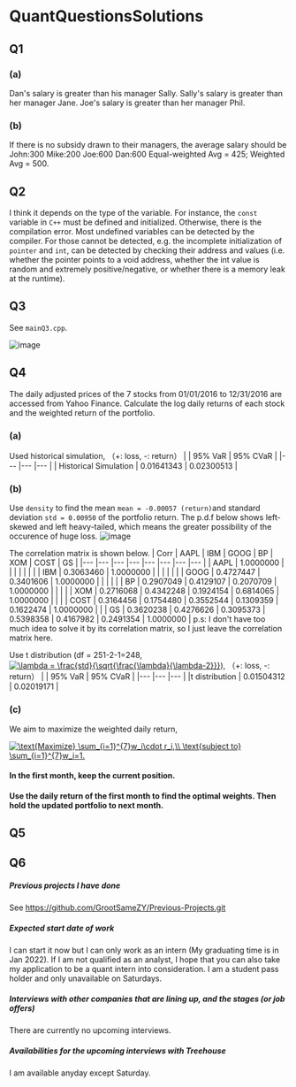# QuantQuestionsSolutions
## Q1
### (a)
Dan's salary is greater than his manager Sally.
Sally's salary is greater than her manager Jane.
Joe's salary is greater than her manager Phil.
### (b)
If there is no subsidy drawn to their managers, the average salary should be 
John:300
Mike:200
Joe:600
Dan:600
Equal-weighted Avg = 425;
Weighted Avg = 500.

## Q2 
I think it depends on the type of the variable. For instance, the ```const``` variable in ```C++``` must be defined and initialized. Otherwise, there is the compilation error. Most undefined variables can be detected by the compiler. For those cannot be detected, e.g. the incomplete initialization of ```pointer``` and ```int```, can be detected by checking their address and values (i.e. whether the pointer points to a void address, whether the int value is random and extremely positive/negative, or whether there is a memory leak at the runtime).

## Q3
See ```mainQ3.cpp```.

![image](https://user-images.githubusercontent.com/89716697/131442265-848eed66-2a67-4b16-8aad-53a85be8a85a.png)

## Q4
The daily adjusted prices of the 7 stocks from 01/01/2016 to 12/31/2016 are accessed from Yahoo Finance. Calculate the log daily returns of each stock and the weighted return of the portfolio.
### (a)
Used historical simulation, （+: loss, -: return）
|  	| 95% VaR 	| 95% CVaR 	|
|---	|---	|---	|
| Historical Simulation 	| 0.01641343 	| 0.02300513 	|

### (b)
Use ```density``` to find the mean ```mean = -0.00057 (return)```and standard deviation ```std = 0.00950``` of the portfolio return.
The p.d.f below shows left-skewed and left heavy-tailed, which means the greater possibility of the occurence of huge loss.
![image](https://user-images.githubusercontent.com/89716697/131369628-41bf533a-82a9-41e2-b73d-030e44c6a470.png)

The correlation matrix is shown below.
| Corr 	| AAPL 	| IBM 	| GOOG 	| BP 	| XOM 	| COST 	| GS 	|
|---	|---	|---	|---	|---	|---	|---	|---	|
| AAPL 	| 1.0000000 	|  	|  	|  	|  	|  	|  	|
| IBM 	| 0.3063460  	| 1.0000000 	|  	|  	|  	|  	|  	|
| GOOG 	| 0.4727447  	| 0.3401606  	| 1.0000000 	|  	|  	|  	|  	|
| BP 	| 0.2907049  	| 0.4129107  	| 0.2070709  	| 1.0000000 	|  	|  	|  	|
| XOM 	| 0.2716068  	| 0.4342248  	| 0.1924154  	| 0.6814065  	| 1.0000000 	|  	|  	|
| COST 	| 0.3164456 	| 0.1754480 	| 0.3552544 	| 0.1309359 	| 0.1622474 	| 1.0000000 	|  	|
| GS 	| 0.3620238 	| 0.4276626 	| 0.3095373 	| 0.5398358 	| 0.4167982 	| 0.2491354 	| 1.0000000 	|
p.s: I don't have too much idea to solve it by its correlation matrix, so I just leave the correlation matrix here.

Use t distribution (df = 251-2-1=248,<a href="https://www.codecogs.com/eqnedit.php?latex=\lambda&space;=&space;\frac{std}{\sqrt{\frac{\lambda}{\lambda-2}}}" target="_blank"><img src="https://latex.codecogs.com/gif.latex?\lambda&space;=&space;\frac{std}{\sqrt{\frac{\lambda}{\lambda-2}}}" title="\lambda = \frac{std}{\sqrt{\frac{\lambda}{\lambda-2}}}" /></a>), （+: loss, -: return）
|  	| 95% VaR 	| 95% CVaR 	|
|---	|---	|---	|
|t distribution	| 0.01504312 	| 0.02019171 	|

### (c)
We aim to maximize the weighted daily return,

<a href="https://www.codecogs.com/eqnedit.php?latex=\text{Maximize}&space;\sum_{i=1}^{7}w_i\cdot&space;r_i,\\&space;\text{subject&space;to}&space;\sum_{i=1}^{7}w_i=1." target="_blank"><img src="https://latex.codecogs.com/gif.latex?\text{Maximize}&space;\sum_{i=1}^{7}w_i\cdot&space;r_i,\\&space;\text{subject&space;to}&space;\sum_{i=1}^{7}w_i=1." title="\text{Maximize} \sum_{i=1}^{7}w_i\cdot r_i,\\ \text{subject to} \sum_{i=1}^{7}w_i=1." /></a>

#### In the first month, keep the current position.
#### Use the daily return of the first month to find the optimal weights. Then hold the updated portfolio to next month.

## Q5
## Q6

##### Previous projects I have done
See https://github.com/GrootSameZY/Previous-Projects.git 
##### Expected start date of work
I can start it now but I can only work as an intern (My graduating time is in Jan 2022). If I am not qualified as an analyst, I hope that you can also take my application to be a quant intern into consideration. I am a student pass holder and only unavailable on Saturdays.
##### Interviews with other companies that are lining up, and the stages (or job offers)
There are currently no upcoming interviews.
##### Availabilities for the upcoming interviews with Treehouse
I am available anyday except Saturday.
